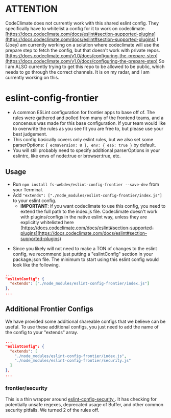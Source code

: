 # ATTENTION
CodeClimate does not currently work with this shared eslint config. They specifically have to whitelist a config for it to
work on codeclimate. [https://docs.codeclimate.com/docs/eslint#section-supported-plugins](https://docs.codeclimate.com/docs/eslint#section-supported-plugins)
I (Joey) am currently working on a solution where codeclimate will use the prepare step to fetch the config, but that doesn't
work with private repos. [https://docs.codeclimate.com/v1.0/docs/configuring-the-prepare-step](https://docs.codeclimate.com/v1.0/docs/configuring-the-prepare-step) 
So I am ALSO currently trying to get this repo to be allowed to be public, which needs to go through the
correct channels. It is on my radar, and I am currently working on this.
# eslint-config-frontier

- A common ESLint configuration for frontier apps to base off of. The rules were gathered and polled from
many of the frontend teams, and a concensus was made for this base configuration. If your team would
like to overwrite the rules as you see fit you are free to, but please use your best judgement.
- This config basically covers only eslint rules, but we also set some parserOptions: `{ ecmaVersion: 8 }, env: { es6: true }` by default.
- You will still probably need to specify additional parserOptions in your eslintrc, like envs of node:true or browser:true, etc.


## Usage

-  Run `npm install fs-webdev/eslint-config-frontier --save-dev` from your Terminal.
-  Add `"extends": ["./node_modules/eslint-config-frontier/index.js"]` to your eslint config.
    - **IMPORTANT**: If you want codeclimate to use this config, you need to extend the full path to the index.js file. Codeclimate doesn't 
  work with plugins/configs in the native eslint way, unless they are explicitly whitelisted here [https://docs.codeclimate.com/docs/eslint#section-supported-plugins](https://docs.codeclimate.com/docs/eslint#section-supported-plugins)


* Since you likely will not need to make a TON of changes to the eslint config, we recommend
  just putting a "eslintConfig" section in your package.json file. The minimum to start using
  this eslint config would look like the following.

```json
...
"eslintConfig": {
  "extends": ["./node_modules/eslint-config-frontier/index.js"]
},
...
```

## Additional Frontier Configs

We have provided some additional shareable configs that we believe can be useful. To use these additional configs, 
you just need to add the name of the config to your "extends" array.

```json
...
"eslintConfig": {
  "extends": [
    "./node_modules/eslint-config-frontier/index.js", 
    "./node_modules/eslint-config-frontier/security.js"
  ]
},
...
```

### frontier/security  

This is a thin wrapper around [ eslint-config-security ](https://github.com/nodesecurity/eslint-plugin-security).
It has checking for potentially unsafe regexes, deprecated usage of Buffer, and other common security pitfalls. We turned 2
of the rules off.

